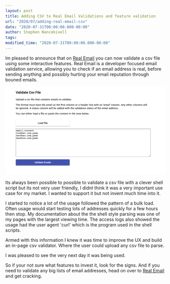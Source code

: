 ```yaml
---
layout: post
title: Adding CSV to Real Email Validations and feature validation
url: "2020/07/adding-real-email-csv"
date: "2020-07-31T00:00:00.000-00:00"
author: Stephen Nancekivell
tags:
modified_time: "2020-07-31T00:00:00.000-00:00"
---
```


Im pleased to announce that on [Real Email](https://isitarealemail.com) you can now validate a csv file using some interactive features.
Real Email is a developer focused email validation service, allowing you to check if an email address is real, before sending anything and possibly hurting your email reputation through bouned emails.

![csv parser](/assets/2020-07-31-csv-parsing.png)

Its always been possible to possible to validate a csv file with a clever shell script but its not very user friendly, I didnt think it was a very important use case for my market. I wanted to support it but not invent much time into it.

I started to notice a lot of the usage followed the pattern of a bulk load. Often usage would start testing lots of addresses quickly for a few hours then stop. My documentation about the the shell style parsing was one of my pages with the largest viewing time. The access logs also showed the usage had the user agent 'curl' which is the program used in the shell scripts.

Armed with this information I knew it was time to improve the UX and build an in-page csv validator. Where the user could upload any csv file to parse.

I was pleased to see the very next day it was being used.

So if your not sure what features to invest it, look for the signs. And if you need to validate any big lists of email addresses, head on over to [Real Email](https://isitarealemail.com) and get cracking.
